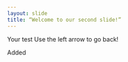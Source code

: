 ```yaml
---
layout: slide
title: “Welcome to our second slide!”
---
```

Your test
Use the left arrow to go back!

Added
